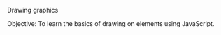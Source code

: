 Drawing graphics

Objective:
    To learn the basics of drawing on <canvas> elements using JavaScript.






